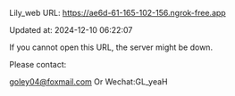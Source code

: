 Lily_web URL: https://ae6d-61-165-102-156.ngrok-free.app

Updated at: 2024-12-10 06:22:07

If you cannot open this URL, the server might be down.

Please contact: 

goley04@foxmail.com Or Wechat:GL_yeaH